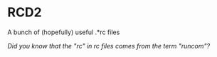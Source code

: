 # RCD2
A bunch of (hopefully) useful .*rc files

*Did you know that the "rc" in rc files comes from the term "runcom"?*
